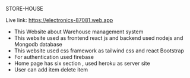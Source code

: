 STORE-HOUSE

Live link:  https://electronics-87081.web.app


<ul> 
<li> This Website about Warehouse management system </li>
<li> This website used as frontend react js and backend used nodejs and Mongodb database </li>
<li> This website used css framework as  tailwind css and react Bootstrap </li>
<li> For authentication used firebase </li>
<li> Home page has six section , used heroku as server site </li>
<li>  User can add item delete item </li>

</ul>